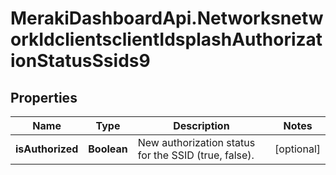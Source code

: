 # MerakiDashboardApi.NetworksnetworkIdclientsclientIdsplashAuthorizationStatusSsids9

## Properties
Name | Type | Description | Notes
------------ | ------------- | ------------- | -------------
**isAuthorized** | **Boolean** | New authorization status for the SSID (true, false). | [optional] 


